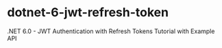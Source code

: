 # dotnet-6-jwt-refresh-token

.NET 6.0 - JWT Authentication with Refresh Tokens Tutorial with Example API

